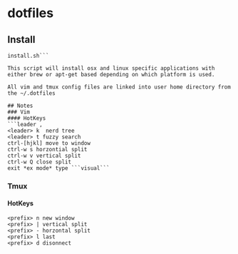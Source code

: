 # dotfiles
## Install
``` git clone git@github.com:benwoodard/dotfiles.git ~/.dotfiles
install.sh```

This script will install osx and linux specific applications with either brew or apt-get based depending on which platform is used. 

All vim and tmux config files are linked into user home directory from the ~/.dotfiles

## Notes
### Vim
#### HotKeys
```leader ,
<leader> k  nerd tree
<leader> t fuzzy search
ctrl-[hjkl] move to window
ctrl-w s horzontial split
ctrl-w v vertical split
ctrl-w Q close split
exit *ex mode* type ```visual```
```

### Tmux
#### HotKeys
```prefix ctrl-b
<prefix> n new window
<prefix> | vertical split
<prefix> - horzontal split
<prefix> l last 
<prefix> d disonnect
```
